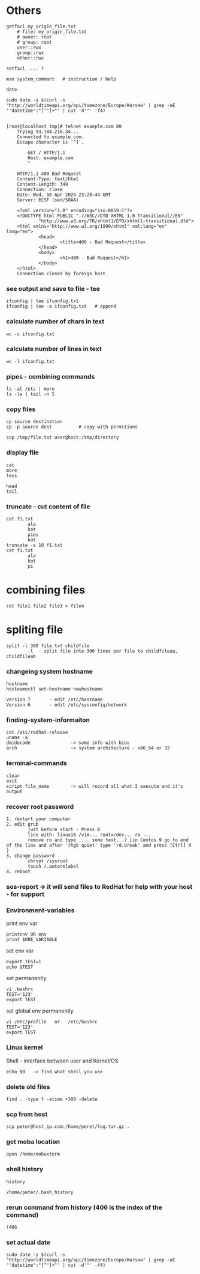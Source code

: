 # Others

```
getfacl my_origin_file.txt
    # file: my_origin_file.txt
    # owner: root
    # group: root
    user::rwx
    group::rwx
    other::rwx
```
```
setfacl .... ?
```
```
man system_commant   # instruction / help
```
```
date
```
```
sudo date -s $(curl -s "http://worldtimeapi.org/api/timezone/Europe/Warsaw" | grep -oE '"datetime":"[^"]+"' | cut -d'"' -f4)
```
```

[root@localhost tmp]# telnet example.com 80
    Trying 93.184.216.34...
    Connected to example.com.
    Escape character is '^]'.

        GET / HTTP/1.1
        Host: example.com
        ^

    HTTP/1.1 400 Bad Request
    Content-Type: text/html
    Content-Length: 349
    Connection: close
    Date: Wed, 10 Apr 2024 23:28:44 GMT
    Server: ECSF (sed/58AA)

    <?xml version="1.0" encoding="iso-8859-1"?>
    <!DOCTYPE html PUBLIC "-//W3C//DTD XHTML 1.0 Transitional//EN"
            "http://www.w3.org/TR/xhtml1/DTD/xhtml1-transitional.dtd">
    <html xmlns="http://www.w3.org/1999/xhtml" xml:lang="en" lang="en">
            <head>
                    <title>400 - Bad Request</title>
            </head>
            <body>
                    <h1>400 - Bad Request</h1>
            </body>
    </html>
    Connection closed by foreign host.

```

### see output and save to file - tee
```
ifconfig | tee ifconfig.txt
ifconfig | tee -a ifconfig.txt   # append

```

### calculate number of chars in text
```
wc -c ifconfig.txt
```
### calculate number of lines in text
```
wc -l ifconfig.txt
```
### pipes - combining commands
```
ls -al /etc | more
ls -la | tail -n 5
```
### copy files
```
cp source destination
cp -p source dest          # copy with permitions

scp /tmp/file.txt user@host:/tmp/directory
```
### display file 
```
cat
more
less

head
tail
```

### truncate - cut content of file 
```
cat f1.txt
        ala
        kot
        pies
        kot
truncate -s 10 f1.txt
cat f1.txt
        ala
        kot
        pi
```

# combining files
```
cat file1 file2 file3 > file4
```

# spliting file
```
split -l 300 file.txt childfile
        -l  - split file into 300 lines per file to childfileaa, childfileab
```
### changeing system hostname
```
hostname
hostnamectl set-hostname newhostname

Version 7       - edit /etc/hostname
Version 6       - edit /etc/sysconfig/network
```
### finding-system-informaiton
```
cat /etc/redhat-release
uname -a
dmidecode               -> some info with bios
arch                    -> system architecture - x86_64 or 32
```
### terminal-commands
```
clear
exit
script file_name        -> will record all what I execute and it's output 
```
### recover root password
```
1. restart your computer
2. edit grub
        just before start - Press E
        line with: linux16 /vim... root=/dev... ro ...
        remove ro and type .... some text...? [in Centos 9 go to end of the line and after 'rhgb quiet' type 'rd.break' and press [Ctrl] X ]
3. change password
        chroot /sysroot
        touch /.autorelabel
4. reboot
```
### sos-report   -> it will send files to RedHat for help with your host - for support
### Environment-variables
print env var
```
printenv OR env
print $ONE_VARIABLE
```
set env var
```
export TEST=1
echo $TEST
```
set permanently
```
vi .bashrc
TEST='123'
export TEST
```
set global env permanently
```
vi /etc/profile   or   /etc/bashrc
TEST='123'
export TEST
```

### Linux kernel
Shell - interface between user and Kernel/OS
```
echo $0   -> find what shell you use
```

### delete old files
```
find . -type f -atime +300 -delete
```

### scp from host
```
scp peter@host_ip.com:/home/peret/log.tar.gz .
```

### get moba location
```
open /home/mobaxterm
```
### shell history
```
history

/home/peter/.bash_history
```
### rerun command from history (406 is the index of the command)
```
!406
```

### set actual date
```
sudo date -s $(curl -s "http://worldtimeapi.org/api/timezone/Europe/Warsaw" | grep -oE '"datetime":"[^"]+"' | cut -d'"' -f4)
```


